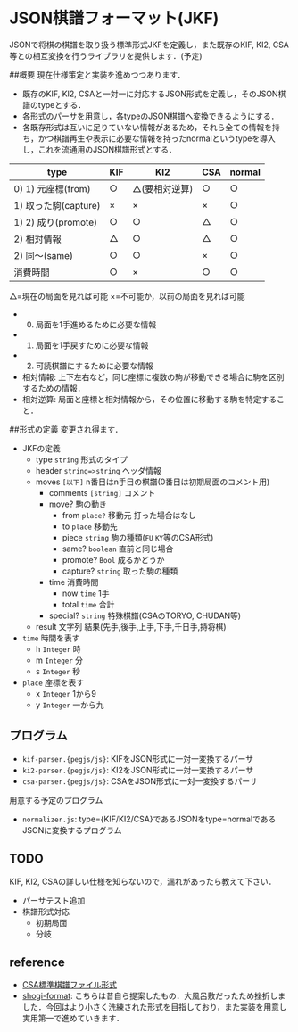 # JSON棋譜フォーマット(JKF)
JSONで将棋の棋譜を取り扱う標準形式JKFを定義し，また既存のKIF, KI2, CSA等との相互変換を行うライブラリを提供します．(予定)

##概要
現在仕様策定と実装を進めつつあります．

* 既存のKIF, KI2, CSAと一対一に対応するJSON形式を定義し，そのJSON棋譜のtypeとする．
* 各形式のパーサを用意し，各typeのJSON棋譜へ変換できるようにする．
* 各既存形式は互いに足りていない情報があるため，それら全ての情報を持ち，かつ棋譜再生や表示に必要な情報を持ったnormalというtypeを導入し，これを流通用のJSON棋譜形式とする．

| type | KIF | KI2 | CSA | normal |
| --- | --- | --- | --- | --- |
| 0) 1) 元座標(from) | ○ | △(要相対逆算) | ○ | ○ |
| 1) 取った駒(capture) | × | × | × | ○ |
| 1) 2) 成り(promote) | ○ | ○ | △ | ○ |
| 2) 相対情報 | △ | ○ | △ | ○ |
| 2) 同〜(same) | ○ | ○ | × | ○ |
| 消費時間 | ○ | × | ○ | ○ |

△=現在の局面を見れば可能 ×=不可能か，以前の局面を見れば可能

* 0) 局面を1手進めるために必要な情報
* 1) 局面を1手戻すために必要な情報
* 2) 可読棋譜にするために必要な情報
* 相対情報: 上下左右など，同じ座標に複数の駒が移動できる場合に駒を区別するための情報．
* 相対逆算: 局面と座標と相対情報から，その位置に移動する駒を特定すること．

##形式の定義
変更され得ます．

* JKFの定義
	* type `string` 形式のタイプ
	* header `string=>string` ヘッダ情報
	* moves `[以下]` n番目はn手目の棋譜(0番目は初期局面のコメント用)
		* comments `[string]` コメント
		* move? 駒の動き
			* from `place?` 移動元 打った場合はなし
			* to `place` 移動先
			* piece `string` 駒の種類(`FU` `KY`等のCSA形式)
			* same? `boolean` 直前と同じ場合
			* promote? `Bool` 成るかどうか
			* capture? `string` 取った駒の種類
		* time 消費時間
			* now `time` 1手
			* total `time` 合計
		* special? `string` 特殊棋譜(CSAのTORYO, CHUDAN等)
	* result 文字列 結果(先手,後手,上手,下手,千日手,持将棋)
* `time` 時間を表す
	* h `Integer` 時
	* m `Integer` 分
	* s `Integer` 秒
* `place` 座標を表す
	* x `Integer` 1から9
	* y `Integer` 一から九

## プログラム

* `kif-parser.{pegjs/js}`: KIFをJSON形式に一対一変換するパーサ
* `ki2-parser.{pegjs/js}`: KI2をJSON形式に一対一変換するパーサ
* `csa-parser.{pegjs/js}`: CSAをJSON形式に一対一変換するパーサ

用意する予定のプログラム

* `normalizer.js`: type={KIF/KI2/CSA}であるJSONをtype=normalであるJSONに変換するプログラム

## TODO
KIF, KI2, CSAの詳しい仕様を知らないので，漏れがあったら教えて下さい．

* パーサテスト追加
* 棋譜形式対応
	* 初期局面
	* 分岐

## reference

* [CSA標準棋譜ファイル形式](http://www.computer-shogi.org/protocol/record_v22.html)
* [shogi-format](https://code.google.com/p/shogi-format/): こちらは昔自ら提案したもの．大風呂敷だったため挫折しました．今回はより小さく洗練された形式を目指しており，また実装を用意し実用第一で進めていきます．
